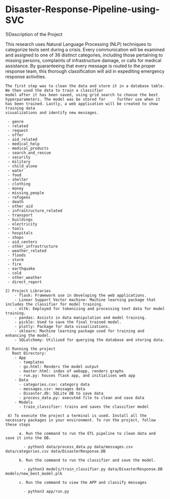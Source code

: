 # Disaster-Response-Pipeline-using-SVC

   1)Description of the Project
   
   This research uses Natural Language Processing (NLP) techniques to categorize texts sent during a crisis. Every communication will be examined and assigned to one of 36 distinct categories, including those pertaining to missing persons, complaints of infrastructure damage, or calls for medical assistance. By guaranteeing that every message is routed to the proper response team, this thorough classification will aid in expediting emergency response activities.

    The first step was to clean the data and store it in a database table. We then used the data to train a classifier 
    model after it has been saved, using grid search to choose the best hyperparameters. The model was be stored for     further use when it has been trained. Lastly, a web application will be created to show training data       
    visualizations and identify new messages.

     - genre
     - related
     - request
     - offer
     - aid_related
     - medical_help
     - medical_products
     - search_and_rescue
     - security
     - military
     - child_alone
     - water
     - food
     - shelter
     - clothing
     - money
     - missing_people
     - refugees
     - death
     - other_aid
     - infrastructure_related
     - transport
     - buildings
     - electricity
     - tools
     - hospitals
     - shops
     - aid_centers
     - other_infrastructure
     - weather_related
     - floods
     - storm
     - fire
     - earthquake
     - cold
     - other_weather
     - direct_report

    2) Project Libraries
        - flask: Framework use in developing the web applications.
        - Linear Support Vector machine: Machine learning package that includes the classifier for model training.
        - nltk: Employed for tokenizing and processing text data for model training.
        - pandas: Assists in data manipulation and model training.
        - pickle: Used to save the final trained model.
        - plotly: Package for data visualizations.
        - sklearn: Machine learning package used for training and enhancing the model.
        - SQLalchemy: Utilized for querying the database and storing data.
      
    3) Running the project
       Root Directory:
        - App
          - templates
          - go.html: Renders the model output
          - master.html: index of webapp, renders graphs
          - run.py: houses flask app, and initialises web app
        - Data
          - categories.csv: category data
          - messages.csv: messages data
          - Disaster.db: SQLite DB to save data
          - process_data.py: executed file to clean and save data
        - Models
          - train_classifier: trains and saves the classifier model
         
     4) To execute the project a terminal is used. Install all the necessary packages in your environment. To run the project, follow these steps
        
          a. Run the command to run the ETL pipeline to clean data and save it into the DB.
        
            - python3 data/process_data.py data/messages.csv data/categories.csv data/DisasterResponse.DB
        
          b. Run the command to run the classifier and save the model.
        
            - python3 models/train_classifier.py data/DisasterResponse.DB models/new_best_model.plk
    
          c. Run the command to view the APP and classify messages
    
            - python3 app/run.py 
